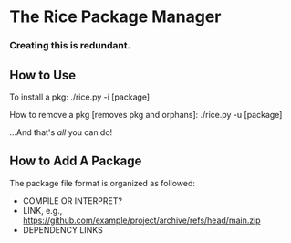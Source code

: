 # The Rice Package Manager
### Creating this is redundant.

## How to Use
To install a pkg:
    ./rice.py -i [package]

How to remove a pkg [removes pkg and orphans]:
    ./rice.py -u [package]

...And that's *all* you can do!

## How to Add A Package
The package file format is organized as followed:
* COMPILE OR INTERPRET?
* LINK, e.g., https://github.com/example/project/archive/refs/head/main.zip
* DEPENDENCY LINKS